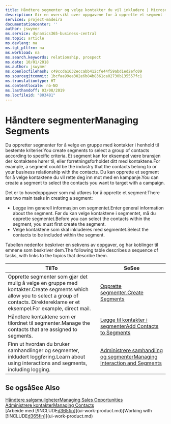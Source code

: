 ```yaml
---
title: Håndtere segmenter og velge kontakter du vil inkludere | Microsoft-dokumentasjon
description: Gir en oversikt over oppgavene for å opprette et segment for å velge en gruppe med kontakter i samsvar med bestemte kriterier, for eksempel kontakter i en bestemt bransje du vil ha som målgruppe.
services: project-madeira
documentationcenter: ''
author: jswymer
ms.service: dynamics365-business-central
ms.topic: article
ms.devlang: na
ms.tgt_pltfrm: na
ms.workload: na
ms.search.keywords: relationship, prospect
ms.date: 10/01/2018
ms.author: jswymer
ms.openlocfilehash: c49ccda1632eccabb412cfe44f59abd1ed2efc09
ms.sourcegitcommit: 1bcfaa99ea302e6b84b8361ca02730b135557fc1
ms.translationtype: HT
ms.contentlocale: nb-NO
ms.lasthandoff: 03/08/2019
ms.locfileid: "803481"
---
```

# <a name="managing-segments"></a><span data-ttu-id="e6655-103">Håndtere segmenter</span><span class="sxs-lookup"><span data-stu-id="e6655-103">Managing Segments</span></span>
<span data-ttu-id="e6655-104">Du oppretter segmenter for å velge en gruppe med kontakter i henhold til bestemte kriterier.</span><span class="sxs-lookup"><span data-stu-id="e6655-104">You create segments to select a group of contacts according to specific criteria.</span></span> <span data-ttu-id="e6655-105">Et segment kan for eksempel være bransjen der kontaktene hører til, eller forretningsforholdet ditt med kontaktene.</span><span class="sxs-lookup"><span data-stu-id="e6655-105">For example, a segment could be the industry that the contacts belong to or your business relationship with the contacts.</span></span> <span data-ttu-id="e6655-106">Du kan opprette et segment for å velge kontaktene du vil rette deg inn mot med en kampanje.</span><span class="sxs-lookup"><span data-stu-id="e6655-106">You can create a segment to select the contacts you want to target with a campaign.</span></span>

<span data-ttu-id="e6655-107">Det er to hovedoppgaver som må utføres for å opprette et segment:</span><span class="sxs-lookup"><span data-stu-id="e6655-107">There are two main tasks in creating a segment:</span></span>

* <span data-ttu-id="e6655-108">Legge inn generell informasjon om segmentet.</span><span class="sxs-lookup"><span data-stu-id="e6655-108">Enter general information about the segment.</span></span> <span data-ttu-id="e6655-109">Før du kan velge kontaktene i segmentet, må du opprette segmentet.</span><span class="sxs-lookup"><span data-stu-id="e6655-109">Before you can select the contacts within the segment, you must first create the segment.</span></span>
* <span data-ttu-id="e6655-110">Velge kontaktene som skal inkluderes med segmentet.</span><span class="sxs-lookup"><span data-stu-id="e6655-110">Select the contacts to be included within the segment.</span></span>

<span data-ttu-id="e6655-111">Tabellen nedenfor beskriver en sekvens av oppgaver, og har koblinger til emnene som beskriver dem.</span><span class="sxs-lookup"><span data-stu-id="e6655-111">The following table describes a sequence of tasks, with links to the topics that describe them.</span></span> 

| <span data-ttu-id="e6655-112">Til</span><span class="sxs-lookup"><span data-stu-id="e6655-112">To</span></span> | <span data-ttu-id="e6655-113">Se</span><span class="sxs-lookup"><span data-stu-id="e6655-113">See</span></span> |
| --- | --- |
| <span data-ttu-id="e6655-114">Opprette segmenter som gjør det mulig å velge en gruppe med kontakter.</span><span class="sxs-lookup"><span data-stu-id="e6655-114">Create segments which allow you to select a group of contacts.</span></span> <span data-ttu-id="e6655-115">Direktereklame er et eksempel.</span><span class="sxs-lookup"><span data-stu-id="e6655-115">For example, direct mail.</span></span> |[<span data-ttu-id="e6655-116">Opprette segmenter.</span><span class="sxs-lookup"><span data-stu-id="e6655-116">Create Segments</span></span>](marketing-how-create-segment.md) |
| <span data-ttu-id="e6655-117">Håndtere kontaktene som er tilordnet til segmenter.</span><span class="sxs-lookup"><span data-stu-id="e6655-117">Manage the contacts that are assigned to segments.</span></span> |[<span data-ttu-id="e6655-118">Legge til kontakter i segmenter</span><span class="sxs-lookup"><span data-stu-id="e6655-118">Add Contacts to Segments</span></span>](marketing-add-contact-segment.md) |
| <span data-ttu-id="e6655-119">Finn ut hvordan du bruker samhandlinger og segmenter, inkludert loggføring.</span><span class="sxs-lookup"><span data-stu-id="e6655-119">Learn about using interactions and segments, including logging.</span></span> |[<span data-ttu-id="e6655-120">Administrere samhandling og segmenter</span><span class="sxs-lookup"><span data-stu-id="e6655-120">Managing Interaction and Segments</span></span>](marketing-interaction-segments.md) |

## <a name="see-also"></a><span data-ttu-id="e6655-121">Se også</span><span class="sxs-lookup"><span data-stu-id="e6655-121">See Also</span></span>
[<span data-ttu-id="e6655-122">Håndtere salgsmuligheter</span><span class="sxs-lookup"><span data-stu-id="e6655-122">Managing Sales Opportunities</span></span>](marketing-manage-sales-opportunities.md)  
[<span data-ttu-id="e6655-123">Administrere kontakter</span><span class="sxs-lookup"><span data-stu-id="e6655-123">Managing Contacts</span></span>](marketing-contacts.md)  
<span data-ttu-id="e6655-124">[Arbeide med [!INCLUDE[d365fin](includes/d365fin_md.md)]](ui-work-product.md)</span><span class="sxs-lookup"><span data-stu-id="e6655-124">[Working with [!INCLUDE[d365fin](includes/d365fin_md.md)]](ui-work-product.md)</span></span>
